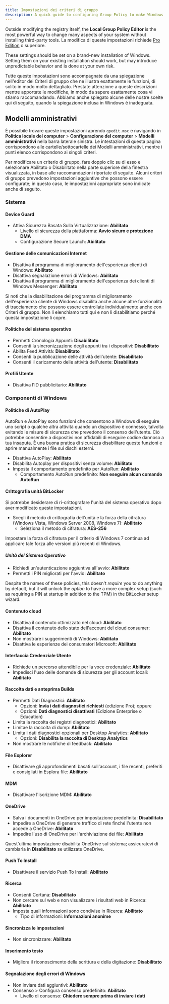 ```yaml
---
title: Impostazioni dei criteri di gruppo
description: A quick guide to configuring Group Policy to make Windows a bit more privacy respecting.
---
```


Outside modifying the registry itself, the **Local Group Policy Editor** is the most powerful way to change many aspects of your system without installing third-party tools. La modifica di queste impostazioni richiede [Pro Edition](index.md#windows-editions) o superiore.

These settings should be set on a brand-new installation of Windows. Setting them on your existing installation should work, but may introduce unpredictable behavior and is done at your own risk.

Tutte queste impostazioni sono accompagnate da una spiegazione nell'editor dei Criteri di gruppo che ne illustra esattamente le funzioni, di solito in modo molto dettagliato. Prestate attenzione a queste descrizioni mentre apportate le modifiche, in modo da sapere esattamente cosa vi stiamo raccomandando. Abbiamo anche spiegato alcune delle nostre scelte qui di seguito, quando la spiegazione inclusa in Windows è inadeguata.

## Modelli amministrativi

È possibile trovare queste impostazioni aprendo `gpedit.msc` e navigando in **Politica locale del computer** > **Configurazione del computer** > **Modelli amministrativi** nella barra laterale sinistra. Le intestazioni di questa pagina corrispondono alle cartelle/sottocartelle dei Modelli amministrativi, mentre i punti elenco corrispondono ai singoli criteri.

Per modificare un criterio di gruppo, fare doppio clic su di esso e selezionare Abilitato o Disabilitato nella parte superiore della finestra visualizzata, in base alle raccomandazioni riportate di seguito. Alcuni criteri di gruppo prevedono impostazioni aggiuntive che possono essere configurate; in questo caso, le impostazioni appropriate sono indicate anche di seguito.

### Sistema

#### Device Guard

 - Attiva Sicurezza Basata Sulla Virtualizzazione: **Abilitato**
     - Livello di sicurezza della piattaforma: **Avvio sicuro e protezione DMA**
     - Configurazione Secure Launch: **Abilitato**

#### Gestione delle comunicazioni Internet

 - Disattiva il programma di miglioramento dell'esperienza clienti di Windows: **Abilitato**
 - Disattiva segnalazione errori di Windows: **Abilitato**
 - Disattiva il programma di miglioramento dell'esperienza dei clienti di Windows Messenger: **Abilitato**

Si noti che la disabilitazione del programma di miglioramento dell'esperienza cliente di Windows disabilita anche alcune altre funzionalità di tracciamento che possono essere controllate individualmente anche con Criteri di gruppo. Non li elenchiamo tutti qui e non li disabilitiamo perché questa impostazione li copre.

#### Politiche del sistema operativo

 - Permetti Cronologia Appunti: **Disabilitato**
 - Consenti la sincronizzazione degli appunti tra i dispositivi: **Disabilitato**
 - Abilita Feed Attività: **Disabilitato**
 - Consenti la pubblicazione delle attività dell'utente: **Disabilitato**
 - Consenti il caricamento delle attività dell'utente: **Disabilitato**

#### Profili Utente

 - Disattiva l'ID pubblicitario: **Abilitato**

### Componenti di Windows

#### Politiche di AutoPlay

AutoRun e AutoPlay sono funzioni che consentono a Windows di eseguire uno script o qualche altra attività quando un dispositivo è connesso, talvolta evitando le misure di sicurezza che prevedono il consenso dell'utente. Ciò potrebbe consentire a dispositivi non affidabili di eseguire codice dannoso a tua insaputa. È una buona pratica di sicurezza disabilitare queste funzioni e aprire manualmente i file sui dischi esterni.

 - Disattiva AutoPlay: **Abilitato**
 - Disabilita Autoplay per dispositivi senza volume: **Abilitato**
 - Imposta il comportamento predefinito per AutoRun: **Abilitato**
     - Comportamento AutoRun predefinito: **Non eseguire alcun comando AutoRun**

#### Crittografia unità BitLocker

Si potrebbe desiderare di ri-crittografare l'unità del sistema operativo dopo aver modificato queste impostazioni.

 - Scegli il metodo di crittografia dell'unità e la forza della cifratura (Windows Vista, Windows Server 2008, Windows 7): **Abilitato**
     - Seleziona il metodo di cifratura: **AES-256**

Impostare la forza di cifratura per il criterio di Windows 7 continua ad applicare tale forza alle versioni più recenti di Windows.

##### Unità del Sistema Operativo

 - Richiedi un'autenticazione aggiuntiva all'avvio: **Abilitato**
 - Permetti i PIN migliorati per l'avvio: **Abilitato**

Despite the names of these policies, this doesn't _require_ you to do anything by default, but it will unlock the _option_ to have a more complex setup (such as requiring a PIN at startup in addition to the TPM) in the BitLocker setup wizard.

#### Contenuto cloud

 - Disattiva il contenuto ottimizzato nel cloud: **Abilitato**
 - Disattiva il contenuto dello stato dell'account del cloud consumer: **Abilitato**
 - Non mostrare i suggerimenti di Windows: **Abilitato**
 - Disattiva le esperienze dei consumatori Microsoft: **Abilitato**

#### Interfaccia Credenziale Utente

 - Richiede un percorso attendibile per la voce credenziale: **Abilitato**
 - Impedisci l'uso delle domande di sicurezza per gli account locali: **Abilitato**

#### Raccolta dati e anteprima Builds

 - Permetti Dati Diagnostici: **Abilitato**
     - Opzioni: **Invia i dati diagnostici richiesti** (edizione Pro); oppure
     - Opzioni: **Dati diagnostici disattivati** (Edizione Enterprise o Education)
 - Limita la raccolta dei registri diagnostici: **Abilitato**
 - Limitae la raccolta di dump: **Abilitato**
 - Limita i dati diagnostici opzionali per Desktop Analytics: **Abilitato**
     - Opzioni: **Disabilita la raccolta di Desktop Analytics**
 - Non mostrare le notifiche di feedback: **Abilitato**

#### File Explorer

 - Disattivare gli approfondimenti basati sull'account, i file recenti, preferiti e consigliati in Esplora file: **Abilitato**

#### MDM

 - Disattivare l'iscrizione MDM: **Abilitato**

#### OneDrive

 - Salva i documenti in OneDrive per impostazione predefinita: **Disabilitato**
 - Impedire a OneDrive di generare traffico di rete finché l'utente non accede a OneDrive: **Abilitato**
 - Impedire l'uso di OneDrive per l'archiviazione dei file: **Abilitato**

Quest'ultima impostazione disabilita OneDrive sul sistema; assicuratevi di cambiarla in **Disabilitato** se utilizzate OneDrive.

#### Push To Install

 - Disattivare il servizio Push To Install: **Abilitato**

#### Ricerca

 - Consenti Cortana: **Disabilitato**
 - Non cercare sul web e non visualizzare i risultati web in Ricerca: **Abilitato**
 - Imposta quali informazioni sono condivise in Ricerca: **Abilitato**
     - Tipo di informazioni: **Informazioni anonime**

#### Sincronizza le impostazioni

 - Non sincronizzare: **Abilitato**

#### Inserimento testo

 - Migliora il riconoscimento della scrittura e della digitazione: **Disabilitato**

#### Segnalazione degli errori di Windows

 - Non inviare dati aggiuntivi: **Abilitato**
 - Consenso > Configura consenso predefinito: **Abilitato**
     - Livello di consenso: **Chiedere sempre prima di inviare i dati**

